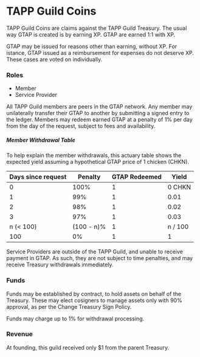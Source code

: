 # TAPP Guild Coins

TAPP Guild Coins are claims against the TAPP Guild Treasury. The usual way GTAP is created is by earning XP. GTAP are earned 1:1 with XP.

GTAP may be issued for reasons other than earning, without XP. For istance, GTAP issued as a reimbursement for expenses do not deserve XP. These cases are voted on individually.

### Roles

 + Member
 + Service Provider

All TAPP Guild members are peers in the GTAP network. Any member may unilaterally transfer their GTAP to another by submitting a signed entry to the ledger. Members may redeem earned GTAP at a penalty of 1% per day from the day of the request, subject to fees and availability.

##### Member Withdrawal Table

To help explain the member withdrawals, this actuary table shows the expected yield assuming a hypothetical GTAP price of 1 chicken (CHKN).

| Days since request | Penalty | GTAP Redeemed | Yield |
|--------------------|---------|--------------|-------|
| 0 | 100% | 1 | 0 CHKN |
| 1 | 99% | 1 | 0.01 |
| 2 | 98% | 1 | 0.02 |
| 3 | 97% | 1 | 0.03 |
| n (< 100) | (100 - n)% | 1 | n / 100 |
| 100 | 0% | 1 | 1 |

Service Providers are outside of the TAPP Guild, and unable to receive payment in GTAP. As such, they are not subject to time penalties, and may receive Treasury withdrawals immediately.

### Funds

Funds may be established by contract, to hold assets on behalf of the Treasury. These may elect cosigners to manage assets only with 90% approval, as per the Change Treasury Sign Policy.

Funds may charge up to 1% for withdrawal processing.

### Revenue

At founding, this guild received only $1 from the parent Treasury.
